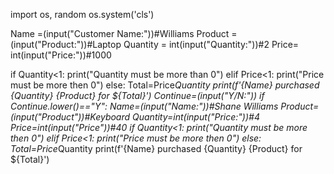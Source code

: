 import os, random
os.system('cls')

Name =(input("Customer Name:"))#Williams
Product =(input("Product:"))#Laptop
Quantity = int(input("Quantity:"))#2
Price= int(input("Price:"))#1000

if Quantity<1:
    print("Quantity must be more than 0")
elif Price<1:
    print("Price must be more then 0")
else:
    Total=Price*Quantity
    print(f'{Name} purchased {Quantity} {Product} for ${Total}')
    Continue=(input("Y/N:"))
    if Continue.lower()=="Y":
        Name=(input("Name:"))#Shane Williams
        Product=(input("Product"))#Keyboard
        Quantity=int(input("Price:"))#4
        Price=int(input("Price"))#40
        if Quantity<1:
            print("Quantity must be more then 0")
        elif Price<1:
            print("Price must be more then 0")
        else:
            Total=Price*Quantity
            print(f'{Name} purchased {Quantity} {Product} for ${Total}')
          





